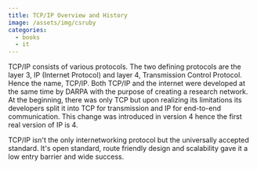 ```yaml
---
title: TCP/IP Overview and History
image: /assets/img/csruby
categories:
  - books
  - it
---
```


TCP/IP consists of various protocols. The two defining protocols are the layer
3, IP (Internet Protocol) and layer 4, Transmission Control Protocol. Hence the
name, TCP/IP. Both TCP/IP and the internet were developed at the same time by
DARPA with the purpose of creating a research network. At the beginning, there
was only TCP but upon realizing its limitations its developers split it into TCP
for transmission and IP for end-to-end communication. This change was introduced
in version 4 hence the first real version of IP is 4.

TCP/IP isn't the only internetworking protocol but the universally accepted
standard. It's open standard, route friendly design and scalability gave it a
low entry barrier and wide success.
